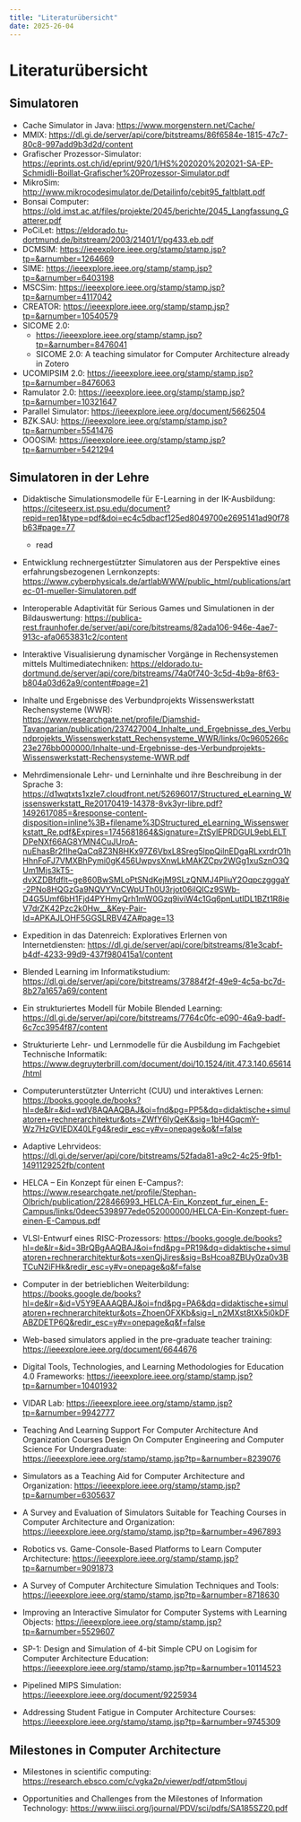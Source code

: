 ```yaml
---
title: "Literaturübersicht"
date: 2025-26-04
---
```


# Literaturübersicht

## Simulatoren
- Cache Simulator in Java: https://www.morgenstern.net/Cache/
- MMIX: https://dl.gi.de/server/api/core/bitstreams/86f6584e-1815-47c7-80c8-997add9b3d2d/content
- Grafischer Prozessor-Simulator: https://eprints.ost.ch/id/eprint/920/1/HS%202020%202021-SA-EP-Schmidli-Boillat-Grafischer%20Prozessor-Simulator.pdf
- MikroSim: http://www.mikrocodesimulator.de/Detailinfo/cebit95_faltblatt.pdf
- Bonsai Computer: https://old.imst.ac.at/files/projekte/2045/berichte/2045_Langfassung_Gatterer.pdf
- PoCiLet: https://eldorado.tu-dortmund.de/bitstream/2003/21401/1/pg433.eb.pdf
- DCMSIM: https://ieeexplore.ieee.org/stamp/stamp.jsp?tp=&arnumber=1264669
- SIME: https://ieeexplore.ieee.org/stamp/stamp.jsp?tp=&arnumber=6403198
- MSCSim: https://ieeexplore.ieee.org/stamp/stamp.jsp?tp=&arnumber=4117042
- CREATOR: https://ieeexplore.ieee.org/stamp/stamp.jsp?tp=&arnumber=10540579
- SICOME 2.0:
    - https://ieeexplore.ieee.org/stamp/stamp.jsp?tp=&arnumber=8476041
    - SICOME 2.0: A teaching simulator for Computer Architecture already in Zotero
- UCOMIPSIM 2.0: https://ieeexplore.ieee.org/stamp/stamp.jsp?tp=&arnumber=8476063
- Ramulator 2.0: https://ieeexplore.ieee.org/stamp/stamp.jsp?tp=&arnumber=10321647
- Parallel Simulator: https://ieeexplore.ieee.org/document/5662504
- BZK.SAU: https://ieeexplore.ieee.org/stamp/stamp.jsp?tp=&arnumber=5541476
- OOOSIM: https://ieeexplore.ieee.org/stamp/stamp.jsp?tp=&arnumber=5421294

## Simulatoren in der Lehre
- Didaktische Simulationsmodelle für E-Learning in der IK-Ausbildung: https://citeseerx.ist.psu.edu/document?repid=rep1&type=pdf&doi=ec4c5dbacf125ed8049700e2695141ad90f78b63#page=77
    - read

- Entwicklung rechnergestützter Simulatoren aus der Perspektive eines erfahrungsbezogenen Lernkonzepts: https://www.cyberphysicals.de/artlabWWW/public_html/publications/artec-01-mueller-Simulatoren.pdf

- Interoperable Adaptivität für Serious Games und Simulationen in der Bildauswertung: https://publica-rest.fraunhofer.de/server/api/core/bitstreams/82ada106-946e-4ae7-913c-afa0653831c2/content

- Interaktive Visualisierung dynamischer Vorgänge in Rechensystemen mittels Multimediatechniken: https://eldorado.tu-dortmund.de/server/api/core/bitstreams/74a0f740-3c5d-4b9a-8f63-b804a03d62a9/content#page=21

- Inhalte und Ergebnisse des Verbundprojekts Wissenswerkstatt Rechensysteme (WWR): https://www.researchgate.net/profile/Djamshid-Tavangarian/publication/237427004_Inhalte_und_Ergebnisse_des_Verbundprojekts_Wissenswerkstatt_Rechensysteme_WWR/links/0c9605266c23e276bb000000/Inhalte-und-Ergebnisse-des-Verbundprojekts-Wissenswerkstatt-Rechensysteme-WWR.pdf

- Mehrdimensionale Lehr- und Lerninhalte und ihre Beschreibung in der Sprache <ML>3: https://d1wqtxts1xzle7.cloudfront.net/52696017/Structured_eLearning_Wissenswerkstatt_Re20170419-14378-8vk3yr-libre.pdf?1492617085=&response-content-disposition=inline%3B+filename%3DStructured_eLearning_Wissenswerkstatt_Re.pdf&Expires=1745681864&Signature=ZtSylEPRDGUL9ebLELTDPeNXf66AG8YMN4CuJUroA-nuEhasBr2fIheQaCq8Z3N8HKx97Z6VbxL8Sreg5lppQilnEDgaRLxxrdrO1hHhnFoFJ7VMXBhPymi0gK456UwpvsXnwLkMAKZCpv2WGg1xuSznO3QUm1Mjs3kT5-dvXZDBfdflt~ge860BwSMLoPtSNdKejM9SLzQNMJ4PliuY2OqpczgggaY-2PNo8HQGzGa9NQVYVnCWpUTh0U3rjot06ilQICz9SWb-D4G5Umf6bH1Fjd4PYHmyQrh1mW0Gzq9iviW4c1Gq6pnLutIDL1BZt1R8ieV7drZK42Pzc2k0Hw__&Key-Pair-Id=APKAJLOHF5GGSLRBV4ZA#page=13

- Expedition in das Datenreich: Exploratives Erlernen von Internetdiensten: https://dl.gi.de/server/api/core/bitstreams/81e3cabf-b4df-4233-99d9-437f980415a1/content

- Blended Learning im Informatikstudium: https://dl.gi.de/server/api/core/bitstreams/37884f2f-49e9-4c5a-bc7d-8b27a1657a69/content

- Ein strukturiertes Modell für Mobile Blended Learning: https://dl.gi.de/server/api/core/bitstreams/7764c0fc-e090-46a9-badf-6c7cc3954f87/content

- Strukturierte Lehr- und Lernmodelle für die Ausbildung im Fachgebiet Technische Informatik: https://www.degruyterbrill.com/document/doi/10.1524/itit.47.3.140.65614/html

- Computerunterstützter Unterricht (CUU) und interaktives Lernen: https://books.google.de/books?hl=de&lr=&id=wdV8AQAAQBAJ&oi=fnd&pg=PP5&dq=didaktische+simulatoren+rechnerarchitektur&ots=ZWfY6IyQeK&sig=1bH4GqcmY-Wz7HzGVIEDX40LFg4&redir_esc=y#v=onepage&q&f=false

- Adaptive Lehrvideos: https://dl.gi.de/server/api/core/bitstreams/52fada81-a9c2-4c25-9fb1-1491129252fb/content

- HELCA – Ein Konzept für einen E-Campus?: https://www.researchgate.net/profile/Stephan-Olbrich/publication/228466993_HELCA-Ein_Konzept_fur_einen_E-Campus/links/0deec5398977ede052000000/HELCA-Ein-Konzept-fuer-einen-E-Campus.pdf

- VLSI-Entwurf eines RISC-Prozessors: https://books.google.de/books?hl=de&lr=&id=3BrQBgAAQBAJ&oi=fnd&pg=PR19&dq=didaktische+simulatoren+rechnerarchitektur&ots=xenQjJires&sig=BsHcoa8ZBUy0za0v3BTCuN2iFHk&redir_esc=y#v=onepage&q&f=false

- Computer in der betrieblichen Weiterbildung: https://books.google.de/books?hl=de&lr=&id=V5Y9EAAAQBAJ&oi=fnd&pg=PA6&dq=didaktische+simulatoren+rechnerarchitektur&ots=ZhoenOFXKb&sig=l_n2MXst8tXk5i0kDFABZDETP6Q&redir_esc=y#v=onepage&q&f=false

- Web-based simulators applied in the pre-graduate teacher training: https://ieeexplore.ieee.org/document/6644676

- Digital Tools, Technologies, and Learning Methodologies for Education 4.0 Frameworks: https://ieeexplore.ieee.org/stamp/stamp.jsp?tp=&arnumber=10401932

- VIDAR Lab: https://ieeexplore.ieee.org/stamp/stamp.jsp?tp=&arnumber=9942777

- Teaching And Learning Support For Computer Architecture And Organization Courses Design On Computer Engineering and Computer Science For Undergraduate: https://ieeexplore.ieee.org/stamp/stamp.jsp?tp=&arnumber=8239076

- Simulators as a Teaching Aid for Computer Architecture and Organization: https://ieeexplore.ieee.org/stamp/stamp.jsp?tp=&arnumber=6305637

- A Survey and Evaluation of Simulators Suitable for Teaching Courses in Computer Architecture and Organization: https://ieeexplore.ieee.org/stamp/stamp.jsp?tp=&arnumber=4967893

- Robotics vs. Game-Console-Based Platforms to Learn Computer Architecture: https://ieeexplore.ieee.org/stamp/stamp.jsp?tp=&arnumber=9091873

- A Survey of Computer Architecture Simulation Techniques and Tools: https://ieeexplore.ieee.org/stamp/stamp.jsp?tp=&arnumber=8718630

- Improving an Interactive Simulator for Computer Systems with Learning Objects: https://ieeexplore.ieee.org/stamp/stamp.jsp?tp=&arnumber=5529607

- SP-1: Design and Simulation of 4-bit Simple CPU on Logisim for Computer Architecture Education: https://ieeexplore.ieee.org/stamp/stamp.jsp?tp=&arnumber=10114523

- Pipelined MIPS Simulation: https://ieeexplore.ieee.org/document/9225934

- Addressing Student Fatigue in Computer Architecture Courses: https://ieeexplore.ieee.org/stamp/stamp.jsp?tp=&arnumber=9745309

## Milestones in Computer Architecture
- Milestones in scientific computing: https://research.ebsco.com/c/vgka2p/viewer/pdf/qtpm5tlouj

- Opportunities and Challenges from the Milestones of Information Technology: https://www.iiisci.org/journal/PDV/sci/pdfs/SA185SZ20.pdf
